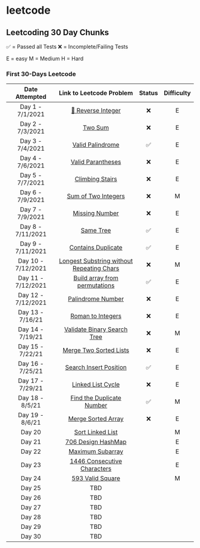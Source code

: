 # leetcode

## Leetcoding 30 Day Chunks

✅ = Passed all Tests
❌ = Incomplete/Failing 
Tests

E = easy
M = Medium
H = Hard

### First 30-Days Leetcode

| Date Attempted    | Link to Leetcode Problem | Status | Difficulty |
| :----------: | :----------: | :-----:|  :-----:|
| Day 1 - 7/1/2021|[🙅 Reverse Integer](https://leetcode.com/problems/reverse-integer/) | ❌ | E|
| Day 2 - 7/3/2021| [Two Sum](https://leetcode.com/problems/two-sum/)|❌ |E |
| Day 3 - 7/4/2021| [Valid Palindrome](https://leetcode.com/problems/valid-palindrome/)| ✅  | E|
| Day 4 - 7/6/2021 | [Valid Parantheses](https://leetcode.com/problems/valid-parentheses/)| ❌| E|
| Day 5 - 7/7/2021| [Climbing Stairs](https://leetcode.com/problems/climbing-stairs/)| ❌| E|
| Day 6 - 7/9/2021 | [Sum of Two Integers](https://leetcode.com/problems/sum-of-two-integers)|❌| M|
| Day 7 - 7/9/2021 | [Missing Number](https://leetcode.com/problems/missing-number/)| ❌| E|
| Day 8 - 7/11/2021 | [Same Tree](https://leetcode.com/problems/same-tree/)|✅  | E |
| Day 9 - 7/11/2021 | [Contains Duplicate](https://leetcode.com/problems/contains-duplicate/)| ✅ | E|
| Day 10 - 7/12/2021 | [Longest Substring without Repeating Chars](https://leetcode.com/problems/longest-substring-without-repeating-characters/) | ❌ |M |
| Day 11 - 7/12/2021 | [Build array from permutations](https://leetcode.com/problems/build-array-from-permutation/)|✅  | E |
| Day 12 - 7/12/2021 | [Palindrome Number](https://leetcode.com/problems/palindrome-number/)| ❌| E |
| Day 13 - 7/16/21 | [Roman to Integers](https://leetcode.com/problems/roman-to-integer/)|  ❌| E|
| Day 14 - 7/19/21 | [Validate Binary Search Tree](https://leetcode.com/problems/validate-binary-search-tree/)| ❌ |M |
| Day 15 - 7/22/21 | [Merge Two Sorted Lists](https://leetcode.com/problems/merge-two-sorted-lists/)|❌  | E|
| Day 16 - 7/25/21 | [Search Insert Position](https://leetcode.com/problems/search-insert-position/)|✅|E |
| Day 17 - 7/29/21 | [Linked List Cycle](https://leetcode.com/problems/linked-list-cycle/)|❌ |E |
| Day 18 - 8/5/21 | [Find the Duplicate Number](https://leetcode.com/problems/find-the-duplicate-number/)|✅ |M |
| Day 19 - 8/6/21 | [Merge Sorted Array](https://leetcode.com/problems/merge-sorted-array/)|❌  | E|
| Day 20 | [Sort Linked List](https://leetcode.com/problems/sort-list/)| |M |
| Day 21 | [706 Design HashMap](https://leetcode.com/problems/design-hashmap/)| | E|
| Day 22 | [Maximum Subarray](https://leetcode.com/problems/maximum-subarray/)| |E|
| Day 23 | [1446 Consecutive Characters](https://leetcode.com/problems/consecutive-characters/)| |E |
| Day 24 | [593 Valid Square](https://leetcode.com/problems/valid-square/)| |M |
| Day 25 | TBD| | |
| Day 26 | TBD| | |
| Day 27 | TBD| | |
| Day 28 | TBD| | |
| Day 29 | TBD| | |
| Day 30 | TBD| | |

